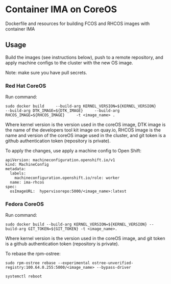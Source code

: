 # Container IMA on CoreOS
Dockerfile and resources for building FCOS and RHCOS images with container IMA

## Usage
Build the images (see instructions below), push to a remote repository, and apply machine configs to the cluster with the new OS image. 

Note: make sure you have pull secrets.

### Red Hat CoreOS
Run command: 

`sudo docker build     --build-arg KERNEL_VERSION=${KERNEL_VERSION}     --build-arg DTK_IMAGE=${DTK_IMAGE}     --build-arg RHCOS_IMAGE=${RHCOS_IMAGE}     -t <image_name> .`

Where kernel version is the version used in the coreOS image, DTK image is the name of the developers tool kit image on quay.io, RHCOS image is the name and version of the coreOS image used in the cluster, and git token is a github authentication token (repository is private).

To apply the changes, use apply a machine config to Open Shift: 
```
apiVersion: machineconfiguration.openshift.io/v1
kind: MachineConfig
metadata:
  labels:
    machineconfiguration.openshift.io/role: worker
  name: ima-rhcos
spec:
  osImageURL:  hypervisorepo:5000/<image_name>:latest 
```
### Fedora CoreOS
Run command: 

`sudo docker build --build-arg KERNEL_VERSION=${KERNEL_VERSION} --build-arg GIT_TOKEN=${GIT_TOKEN} -t <image_name>.`

Where kernel version is the version used in the coreOS image, and git token is a github authentication token (repository is private).

To rebase the rpm-ostree: 

`sudo rpm-ostree rebase --experimental ostree-unverified-registry:100.64.0.255:5000/<image_name> --bypass-driver`

`systemctl reboot`


